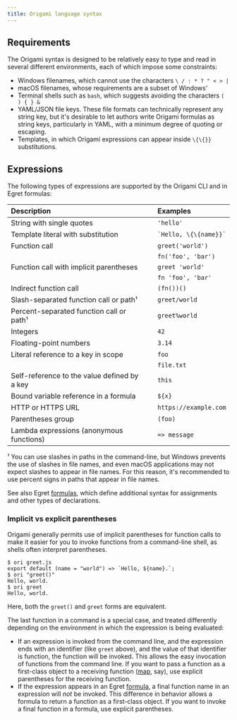```yaml
---
title: Origami language syntax
---
```


## Requirements

The Origami syntax is designed to be relatively easy to type and read in several different environments, each of which impose some constraints:

- Windows filenames, which cannot use the characters `\ / : * ? " < > |`
- macOS filenames, whose requirements are a subset of Windows'
- Terminal shells such as `bash`, which suggests avoiding the characters `( ) { } &`
- YAML/JSON file keys. These file formats can technically represent any string key, but it's desirable to let authors write Origami formulas as string keys, particularly in YAML, with a minimum degree of quoting or escaping.
- Templates, in which Origami expressions can appear inside `\{\{}}` substitutions.

## Expressions

The following types of expressions are supported by the Origami CLI and in Egret formulas:

| Description                                  |              | Examples                  |
| :------------------------------------------- | ------------ | :------------------------ |
| String with single quotes                    | &nbsp;&nbsp; | `'hello'`                 |
| Template literal with substitution           |              | `` `Hello, \{\{name}}` `` |
| Function call                                |              | `greet('world')`          |
|                                              |              | `fn('foo', 'bar')`        |
| Function call with implicit parentheses      |              | `greet 'world'`           |
|                                              |              | `fn 'foo', 'bar'`         |
| Indirect function call                       |              | `(fn())()`                |
| Slash-separated function call or path¹       |              | `greet/world`             |
| Percent-separated function call or path¹     |              | `greet%world`             |
| Integers                                     |              | `42`                      |
| Floating-point numbers                       |              | `3.14`                    |
| Literal reference to a key in scope          |              | `foo`                     |
|                                              |              | `file.txt`                |
| Self-reference to the value defined by a key |              | `this`                    |
| Bound variable reference in a formula        |              | `${x}`                    |
| HTTP or HTTPS URL                            |              | `https://example.com`     |
| Parentheses group                            |              | `(foo)`                   |
| Lambda expressions (anonymous functions)     |              | `=> message`              |

¹ You can use slashes in paths in the command-line, but Windows prevents the use of slashes in file names, and even macOS applications may not expect slashes to appear in file names. For this reason, it's recommended to use percent signs in paths that appear in file names.

See also Egret [formulas](/egret/formulas.html), which define additional syntax for assignments and other types of declarations.

### Implicit vs explicit parentheses

Origami generally permits use of implicit parentheses for function calls to make it easier for you to invoke functions from a command-line shell, as shells often interpret parentheses.

```console
$ ori greet.js
export default (name = "world") => `Hello, ${name}.`;
$ ori "greet()"
Hello, world.
$ ori greet
Hello, world.
```

Here, both the `greet()` and `greet` forms are equivalent.

The last function in a command is a special case, and treated differently depending on the environment in which the expression is being evaluated:

- If an expression is invoked from the command line, and the expression ends with an identifier (like `greet` above), and the value of that identifier is function, the function will be invoked. This allows the easy invocation of functions from the command line. If you want to pass a function as a first-class object to a receiving function ([map](#map), say), use explicit parentheses for the receiving function.
- If the expression appears in an Egret [formula](/egret/Formula.html), a final function name in an expression will _not_ be invoked. This difference in behavior allows a formula to return a function as a first-class object. If you want to invoke a final function in a formula, use explicit parentheses.
